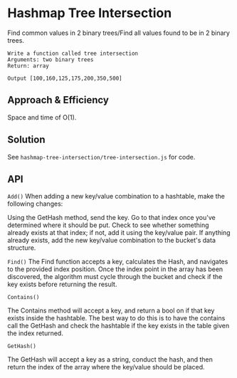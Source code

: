 # Hashmap Tree Intersection

Find common values in 2 binary trees/Find all values found to be in 2 binary trees.

    Write a function called tree intersection
    Arguments: two binary trees
    Return: array

`Output [100,160,125,175,200,350,500]`

## Approach & Efficiency

<!-- What approach did you take? Why? What is the Big O space/time for this approach? -->

Space and time of O(1).

## Solution

<!-- Show how to run your code, and examples of it in action -->

See `hashmap-tree-intersection/tree-intersection.js` for code.

## API

<!-- Description of each method publicly available in each of your hashtable -->

`Add()`
When adding a new key/value combination to a hashtable, make the following changes:

Using the GetHash method, send the key.
Go to that index once you've determined where it should be put.
Check to see whether something already exists at that index; if not, add it using the key/value pair.
If anything already exists, add the new key/value combination to the bucket's data structure.

`Find()`
The Find function accepts a key, calculates the Hash, and navigates to the provided index position. Once the index point in the array has been discovered, the algorithm must cycle through the bucket and check if the key exists before returning the result.

`Contains()`

The Contains method will accept a key, and return a bool on if that key exists inside the hashtable. The best way to do this is to have the contains call the GetHash and check the hashtable if the key exists in the table given the index returned.

`GetHash()`

The GetHash will accept a key as a string, conduct the hash, and then return the index of the array where the key/value should be placed.
